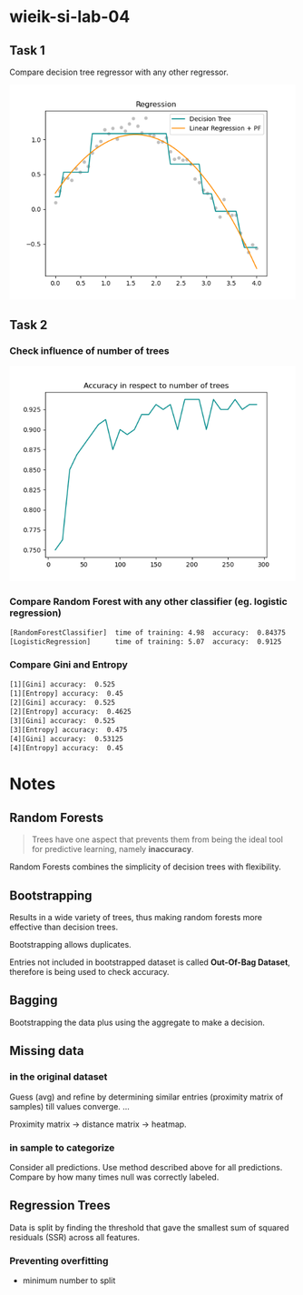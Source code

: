 # wieik-si-lab-04

## Task 1

Compare decision tree regressor with any other regressor.

![task-1-chart](output/01.png)

## Task 2

### Check influence of number of trees

![task-2-chart](output/02-a.png)

### Compare Random Forest with any other classifier (eg. logistic regression)

```
[RandomForestClassifier]  time of training: 4.98  accuracy:  0.84375
[LogisticRegression]      time of training: 5.07  accuracy:  0.9125
```

### Compare Gini and Entropy

```
[1][Gini] accuracy:  0.525
[1][Entropy] accuracy:  0.45
[2][Gini] accuracy:  0.525
[2][Entropy] accuracy:  0.4625
[3][Gini] accuracy:  0.525
[3][Entropy] accuracy:  0.475
[4][Gini] accuracy:  0.53125
[4][Entropy] accuracy:  0.45
```

# Notes

## Random Forests

> Trees have one aspect that prevents them from being the ideal tool for predictive learning, namely **inaccuracy**.

Random Forests combines the simplicity of decision trees with flexibility.

## Bootstrapping

Results in a wide variety of trees, thus making random forests more effective than decision trees.

Bootstrapping allows duplicates.

Entries not included in bootstrapped dataset is called **Out-Of-Bag Dataset**, therefore is being used to check accuracy.

## Bagging

Bootstrapping the data plus using the aggregate to make a decision.

## Missing data

### in the original dataset

Guess (avg) and refine by determining similar entries (proximity matrix of samples) till values converge. ...

Proximity matrix -> distance matrix -> heatmap.

### in sample to categorize

Consider all predictions. Use method described above for all predictions. Compare by how many times null was correctly labeled.

## Regression Trees

Data is split by finding the threshold that gave the smallest sum of squared residuals (SSR) across all features.

### Preventing overfitting

- minimum number to split
